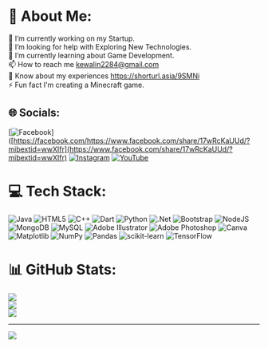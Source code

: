 # 💫 About Me:
🔭 I’m currently working on  my Startup.<br>🤝 I’m looking for help with Exploring New Technologies.<br>🌱 I’m currently learning about  Game Development.<br>📫 How to reach me kewalin2284@gmail.com<br>📄 Know about my experiences https://shorturl.asia/9SMNi<br>⚡ Fun fact I'm creating a Minecraft game.


## 🌐 Socials:
[![Facebook](https://img.shields.io/badge/Facebook-%231877F2.svg?logo=Facebook&logoColor=white)]([https://facebook.com/https://www.facebook.com/share/17wRcKaUUd/?mibextid=wwXIfr](https://www.facebook.com/share/17wRcKaUUd/?mibextid=wwXIfr) [![Instagram](https://img.shields.io/badge/Instagram-%23E4405F.svg?logo=Instagram&logoColor=white)](https://instagram.com/https://l.messenger.com/l.php?u=https%3A%2F%2Fwww.instagram.com%2F_ckewxx.sc%2Fprofilecard%2F%3Figsh%3DdmN3cHc5cnBteTgy&h=AT26WYV7vOoG-feMpCtg3G-wfOH0FmNGu69ZbKmNsNCUGqVdfiNhM_7G5_EtnJbcQJ-gjw3tELeALqBeT9EtoYa_XL5RJYLdTTopzZhgrzcxRti5ps-cN5Q5CcQQcndXroG9ozRmcZ9DKX0) [![YouTube](https://img.shields.io/badge/YouTube-%23FF0000.svg?logo=YouTube&logoColor=white)](https://youtube.com/@https://l.messenger.com/l.php?u=https%3A%2F%2Fyoutube.com%2F%40ckewcream%3Fsi%3D60L3Y2Fhex2JBK6a&h=AT2ACUrrLtZtb6kf3F04hdTCX-ZSHJNBW6EYJj9wgUa_ElT3dQ811dxciC7WX5tgd-YenodrFMMv_UN2cQNxY90Zyap8To-7aNWG9LwiCHyEm7IO-e2LPXxp7vnr8y8fgVnpLg) 

# 💻 Tech Stack:
![Java](https://img.shields.io/badge/java-%23ED8B00.svg?style=for-the-badge&logo=openjdk&logoColor=white) ![HTML5](https://img.shields.io/badge/html5-%23E34F26.svg?style=for-the-badge&logo=html5&logoColor=white) ![C++](https://img.shields.io/badge/c++-%2300599C.svg?style=for-the-badge&logo=c%2B%2B&logoColor=white) ![Dart](https://img.shields.io/badge/dart-%230175C2.svg?style=for-the-badge&logo=dart&logoColor=white) ![Python](https://img.shields.io/badge/python-3670A0?style=for-the-badge&logo=python&logoColor=ffdd54) ![.Net](https://img.shields.io/badge/.NET-5C2D91?style=for-the-badge&logo=.net&logoColor=white) ![Bootstrap](https://img.shields.io/badge/bootstrap-%238511FA.svg?style=for-the-badge&logo=bootstrap&logoColor=white) ![NodeJS](https://img.shields.io/badge/node.js-6DA55F?style=for-the-badge&logo=node.js&logoColor=white) ![MongoDB](https://img.shields.io/badge/MongoDB-%234ea94b.svg?style=for-the-badge&logo=mongodb&logoColor=white) ![MySQL](https://img.shields.io/badge/mysql-4479A1.svg?style=for-the-badge&logo=mysql&logoColor=white) ![Adobe Illustrator](https://img.shields.io/badge/adobe%20illustrator-%23FF9A00.svg?style=for-the-badge&logo=adobe%20illustrator&logoColor=white) ![Adobe Photoshop](https://img.shields.io/badge/adobe%20photoshop-%2331A8FF.svg?style=for-the-badge&logo=adobe%20photoshop&logoColor=white) ![Canva](https://img.shields.io/badge/Canva-%2300C4CC.svg?style=for-the-badge&logo=Canva&logoColor=white) ![Matplotlib](https://img.shields.io/badge/Matplotlib-%23ffffff.svg?style=for-the-badge&logo=Matplotlib&logoColor=black) ![NumPy](https://img.shields.io/badge/numpy-%23013243.svg?style=for-the-badge&logo=numpy&logoColor=white) ![Pandas](https://img.shields.io/badge/pandas-%23150458.svg?style=for-the-badge&logo=pandas&logoColor=white) ![scikit-learn](https://img.shields.io/badge/scikit--learn-%23F7931E.svg?style=for-the-badge&logo=scikit-learn&logoColor=white) ![TensorFlow](https://img.shields.io/badge/TensorFlow-%23FF6F00.svg?style=for-the-badge&logo=TensorFlow&logoColor=white)
# 📊 GitHub Stats:
![](https://github-readme-stats.vercel.app/api?username=Ckew2565&theme=blue_navy&hide_border=false&include_all_commits=true&count_private=true)<br/>
![](https://github-readme-streak-stats.herokuapp.com/?user=Ckew2565&theme=blue_navy&hide_border=false)<br/>
![](https://github-readme-stats.vercel.app/api/top-langs/?username=Ckew2565&theme=blue_navy&hide_border=false&include_all_commits=true&count_private=true&layout=compact)

---
[![](https://visitcount.itsvg.in/api?id=Ckew2565&icon=0&color=0)](https://visitcount.itsvg.in)

<!-- Proudly created with GPRM ( https://gprm.itsvg.in ) -->
